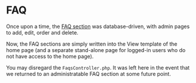 # FAQ #

Once upon a time, the [FAQ section](https://theidealists.com/#faq) was database-driven, with admin pages to add, edit, order and delete. 

Now, the FAQ sections are simply written into the View template of the home page (and a separate stand-alone page for logged-in users who do not have access to the home page).

You may disregard the `FaqsController.php`. It was left here in the event that we returned to an administratable FAQ section at some future point.